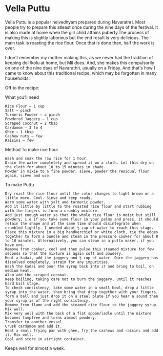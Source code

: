 #  Vella Puttu


Vella Puttu is a popular neivedhyam prepared during Navarathri. Most people try to prepare this atleast once during the nine days of the festival. It is also made at home when the girl child attains puberty.The process of making this is slightly laborious but the end result is very delicious. The main task is roasting the rice flour. Once that is done then, half the work is over.

I don't remember my mother making this, as we never had the tradition of keeping doll/kolu at home, but Mil does. And, she makes this compulsorily on one of  the nine days of Navarathri, usually on a Friday. And that's how I came to know about this traditional recipe, which may be forgotten in many households.

Off to the recipe:



What you’ll need

    Rice Flour – 1 cup
    Salt – pinch
    Turmeric Powder – a pinch
    Powdered Jaggery – 1 cup
    Scraped Coconut – 2 tbsp
    Cardamom – 3 to 4
    Ghee – 1 tbsp
    Cashew nuts – few
    Raisins – few


Method
To make rice flour

    Wash and soak the raw rice for 1 hour.
    Drain the water completely and spread it on a cloth. Let this dry on the cloth for about 10 to 15 minutes in shade.
    Powder in mixie to a fine powder, sieve, powder the residual flour again, sieve and use.

To make Puttu

    Dry roast the rice flour until the color changes to light brown or a little more. Cool. Sieve and keep ready.
    Warm some water with salt and turmeric powder.
    Add it little by little to the roasted rice flour and start rubbing with the fingers to form a crumbly mixture.
    Add just enough water so that the whole rice flour is moist but still powdery, i.e if you take some flour in your palms and press, it should retain the shape and at the same time should disintegrate when crumbled lightly. I needed about ½ cup of water to reach this stage.
    Place this mixture in a big handkerchief or white cloth, tie the edges together to form a bundle and steam in the pressure cooker for about 8 to 10 minutes. Alternatively, you can steam in a puttu maker, if you have one.
    Remove from cooker, cool and then pulse this steamed mixture for few seconds so that the mixture is again soft and powdery.
    Heat a kadai, add the jaggery and ¼ cup of water. Once the jaggery has dissolved completely, strain for any impurities.
    Wash the kadai and pour the syrup back into it and bring to boil, on medium heat.
    Also add the scraped coconut.
    Keep boiling, taking care not to burn the jaggery, until it reaches hard ball stage.
    To check consistency, take some water in a small bowl, drop a little syrup into the water, then bring that drop together with your fingers, form a ball and just drop it on a steel plate if you hear a sound then your syrup is of the right consistency.
    Remove from flame and add the steamed rice flour to the jaggery syrup. Mix well.
    Mix very well with the back of a flat spoon/ladle until the mixture becomes lumpfree and turns almost powdery.
    Transfer to another vessel.
    Crush cardamom and add it.
    Heat a small frying pan with ghee, fry the cashews and raisins and add it. Mix well.
    Cool and store in airtight container.

Keeps well for almost a week.